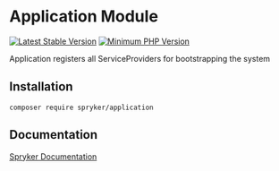 # Application Module
[![Latest Stable Version](https://poser.pugx.org/spryker/application/v/stable.svg)](https://packagist.org/packages/spryker/application)
[![Minimum PHP Version](https://img.shields.io/badge/php-%3E%3D%208.3-8892BF.svg)](https://php.net/)

Application registers all ServiceProviders for bootstrapping the system

## Installation

```
composer require spryker/application
```

## Documentation

[Spryker Documentation](https://docs.spryker.com)
